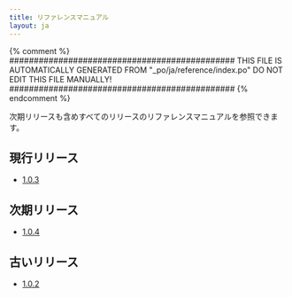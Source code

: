 ```yaml
---
title: リファレンスマニュアル
layout: ja
---
```


{% comment %}
##############################################
  THIS FILE IS AUTOMATICALLY GENERATED FROM
  "_po/ja/reference/index.po"
  DO NOT EDIT THIS FILE MANUALLY!
##############################################
{% endcomment %}


次期リリースも含めすべてのリリースのリファレンスマニュアルを参照できます。

## 現行リリース

* [1.0.3](1.0.3/)

## 次期リリース

* [1.0.4](1.0.4/)

## 古いリリース

* [1.0.2](1.0.2/)
